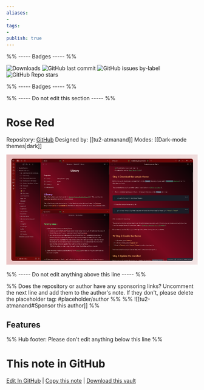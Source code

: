 ```yaml
---
aliases:
- 
tags: 
- 
publish: true
---
```


%% ----- Badges ----- %%

![Downloads](https://img.shields.io/badge/downloads-1384-573E7A?style=for-the-badge&logo=)
![GitHub last commit](https://img.shields.io/github/last-commit/tu2-atmanand/RoseRed-ObsidianTheme?color=573E7A&label=last%20update&logo=github&style=for-the-badge)
![GitHub issues by-label](https://img.shields.io/github/issues/tu2-atmanand/RoseRed-ObsidianTheme/help%20wanted?color=573E7A&logo=github&style=for-the-badge) 
![GitHub Repo stars](https://img.shields.io/github/stars/tu2-atmanand/RoseRed-ObsidianTheme?color=573E7A&logo=github&style=for-the-badge)

%% ----- Badges ----- %%

%% ----- Do not edit this section ----- %%

# Rose Red

Repository: [GitHub](https://github.com/tu2-atmanand/RoseRed-ObsidianTheme)
Designed by: [[tu2-atmanand]]
Modes: [[Dark-mode themes|dark]]



![screenshot](https://github.com/tu2-atmanand/RoseRed-ObsidianTheme/raw/HEAD/Thumbnail.png)

%% ----- Do not edit anything above this line ----- %% 

%% Does the repository or author have any sponsoring links? Uncomment the next line and add them to the author's note. If they don't, please delete the placeholder tag: #placeholder/author %%
%% ![[tu2-atmanand#Sponsor this author]] %%


## Features



%% Hub footer: Please don't edit anything below this line %%

# This note in GitHub

<span class="git-footer">[Edit In GitHub](https://github.dev/obsidian-community/obsidian-hub/blob/main/02%20-%20Community%20Expansions/02.05%20All%20Community%20Expansions/Themes/Rose%20Red.md "git-hub-edit-note") | [Copy this note](https://raw.githubusercontent.com/obsidian-community/obsidian-hub/main/02%20-%20Community%20Expansions/02.05%20All%20Community%20Expansions/Themes/Rose%20Red.md "git-hub-copy-note") | [Download this vault](https://github.com/obsidian-community/obsidian-hub/archive/refs/heads/main.zip "git-hub-download-vault") </span>
